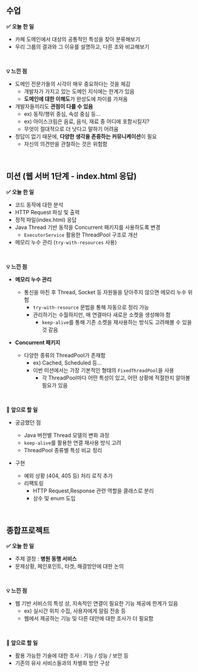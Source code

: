 ## 수업

**✅ 오늘 한 일**

- 카페 도메인에서 대상의 공통적인 특성을 찾아 분류해보기
- 우리 그룹의 결과와 그 이유를 설명하고, 다른 조와 비교해보기

<br>

**💡 느낀 점**

- 도메인 전문가들의 시각이 매우 중요하다는 것을 체감  
    - 개발자가 가지고 있는 도메인 지식에는 한계가 있음  
    - **도메인에 대한 이해도**가 완성도에 차이를 가져옴  
- 개발자들끼리도 **관점이 다를 수 있음**  
    - ex) 동작/행위 중심, 속성 중심 등…  
    - ex) 아이스크림은 음료, 음식, 재료 중 어디에 포함시킬지?  
    - 무엇이 절대적으로 더 낫다고 말하기 어려움  
- 정답이 없기 때문에, **다양한 생각을 존중하는 커뮤니케이션**이 필요  
    - 자신의 의견만을 관철하는 것은 위험함

<br>

## 미션 (웹 서버 1단계 - index.html 응답)

**✅ 오늘 한 일**

- 코드 동작에 대한 분석
- HTTP Request 파싱 및 출력
- 정적 파일(index.html) 응답
- Java Thread 기반 동작을 Concurrent 패키지를 사용하도록 변경  
    - `ExecutorService` 활용한 ThreadPool 구조로 개선
- 메모리 누수 관리 (`try-with-resources` 사용)

<br>

**💡 느낀 점**

- **메모리 누수 관리**  
    - 통신을 마친 후 Thread, Socket 등 자원들을 닫아주지 않으면 메모리 누수 위험  
        - `try-with-resource` 문법을 통해 자동으로 정리 가능  
        - 관리하기는 수월하지만, 매 연결마다 새로운 소켓을 생성해야 함  
            - `keep-alive`를 통해 기존 소켓을 재사용하는 방식도 고려해볼 수 있을 것 같음

- **Concurrent 패키지**  
    - 다양한 종류의 ThreadPool가 존재함  
        - ex) Cached, Scheduled 등…  
        - 이번 미션에서는 가장 기본적인 형태의 `FixedThreadPool`을 사용  
            - 각 ThreadPool마다 어떤 특성이 있고, 어떤 상황에 적절한지 알아볼 필요가 있음

<br>

**🎯 앞으로 할 일**

- 궁금했던 점  
    - Java 버전별 Thread 모델의 변화 과정  
    - `keep-alive`를 활용한 연결 재사용 방식 고려  
    - ThreadPool 종류별 특성 비교 정리

- 구현  
    - 예외 상황 (404, 405 등) 처리 로직 추가  
    - 리팩토링  
        - HTTP Request,Response 관련 역할을 클래스로 분리  
        - 상수 및 enum 도입

<br>

## 종합프로젝트


**✅ 오늘 한 일**

- 주제 결정 : **병원 동행 서비스**
- 문제상황, 페인포인트, 타겟, 해결방안에 대한 논의

<br>

**💡 느낀 점**

- 웹 기반 서비스의 특성 상, 지속적인 연결이 필요한 기능 제공에 한계가 있음  
    - ex) 실시간 위치 수집, 사용자에게 알림 전송 등  
    - 웹에서 제공하는 기능 및 다른 대안에 대한 조사가 더 필요함

<br>

**🎯 앞으로 할 일**

- 활용 가능한 기술에 대한 조사 : 기능 / 성능 / 보안 등
- 기존의 유사 서비스들과의 차별화 방안 구상

